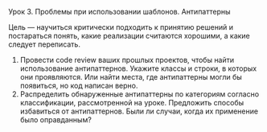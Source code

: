 Урок 3. Проблемы при использовании шаблонов. Антипаттерны

Цель — научиться критически подходить к принятию решений и постараться понять, какие реализации считаются хорошими, а какие следует переписать.
1. Провести code review ваших прошлых проектов, чтобы найти использование антипаттернов. Укажите классы и строки, в которых они проявляются. Или найти места, где антипаттерны могли бы появиться, но код написан верно.
2. Распределить обнаруженные антипаттерны по категориям согласно классификации, рассмотренной на уроке. Предложить способы избавиться от антипаттернов. Были ли случаи, когда их применение было оправданным?
